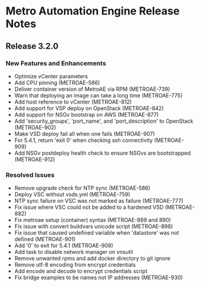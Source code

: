 # Metro Automation Engine Release Notes
## Release 3.2.0
### New Features and Enhancements
* Optimize vCenter parameters
* Add CPU pinning (METROAE-586)
* Deliver container version of MetroAE via RPM (METROAE-739)
* Warn that deploying an image can take a long time (METROAE-775)
* Add host reference to vCenter (METROAE-812)
* Add support for VSP deploy on OpenStack (METROAE-842)
* Add support for NSGv bootstrap on AWS (METROAE-877)
* Add 'security_groups', 'port_name', and 'port_description' to OpenStack (METROAE-902)
* Make VSD deploy fail all when one fails (METROAE-907)
* For 5.4.1, return 'exit 0' when checking ssh connectivity (METROAE-909)
* Add NSGv postdeploy health check to ensure NSGvs are bootstrapped (METROAE-912)
### Resolved Issues
* Remove upgrade check for NTP sync (METROAE-586)
* Deploy VSC without vsds.yml (METROAE-759)
* NTP sync failure on VSC was not marked as failure (METROAE-777)
* Fix issue where VSC could not be added to a hardened VSD (METROAE-882)
* Fix metroae setup (container) syntax (METROAE-889 and 890)
* Fix issue with convert buildvars unicode script (METROAE-898)
* Fix issue that caused undefined variable when 'datastore' was not defined (METROAE-901)
* Add '0' to exit for 5.4.1 (METROAE-909)
* Add task to disable network manager on vnsutil
* Remove unwanted rpms and add docker directory to git ignore
* Remove utf-8 encoding from encrypt credentials
* Add encode and decode to encrypt credentials script
* Fix bridge examples to be names not IP addresses (METROAE-930)

